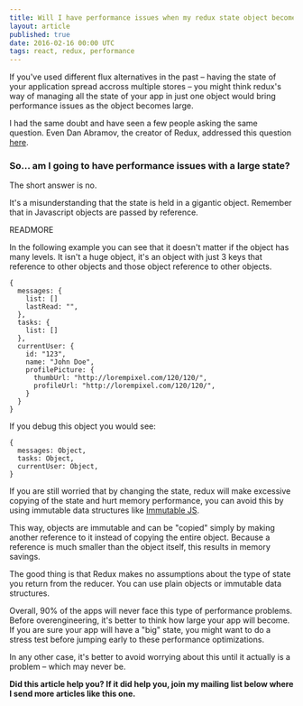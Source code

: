 ```yaml
---
title: Will I have performance issues when my redux state object becomes very large?
layout: article
published: true
date: 2016-02-16 00:00 UTC
tags: react, redux, performance
---
```


If you've used different flux alternatives in the past – having the state
of your application spread accross multiple stores – you might think redux's way
of managing all the state of your app in just one object would bring performance
issues as the object becomes large.

I had the same doubt and have seen a few people asking the same question. Even
Dan Abramov, the creator of Redux, addressed this question
[here](https://twitter.com/dan_abramov/status/684074628227182592).

### So... am I going to have performance issues with a large state?

The short answer is no. 

It's a misunderstanding that the state is held in a gigantic object.
Remember that in Javascript objects are passed by reference.

READMORE

In the following example you can see that it doesn't matter if the object has many 
levels. It isn't a huge object, it's an object with just 3 keys that reference to other 
objects and those object reference to other objects.

```language-js
{ 
  messages: {
    list: []
    lastRead: "",
  },
  tasks: {
    list: []
  },
  currentUser: {
    id: "123",
    name: "John Doe",
    profilePicture: {
      thumbUrl: "http://lorempixel.com/120/120/",
      profileUrl: "http://lorempixel.com/120/120/",
    }
  }
}
```

If you debug this object you would see:

```language-js
{ 
  messages: Object,
  tasks: Object,
  currentUser: Object,
}
```


If you are still worried that by changing the state, redux will make excessive
copying of the state and hurt memory performance, you can avoid this by using 
immutable data structures like [Immutable JS](https://facebook.github.io/immutable-js/).

This way, objects are immutable and can be "copied" simply by making another reference
to it instead of copying the entire object. Because a reference is much smaller
than the object itself, this results in memory savings.

The good thing is that Redux makes no assumptions about the type of state
you return from the reducer. You can use plain objects or immutable data
structures.

Overall, 90% of the apps will never face this type of performance problems. Before
overengineering, it's better to think how large your app will become. If you are sure
your app will have a "big" state, you might want to do a stress test before
jumping early to these performance optimizations.

In any other case, it's better to avoid worrying
about this until it actually is a problem – which may never be.

**Did this article help you? If it did help you, join my mailing list below where I
send more articles like this one.**



